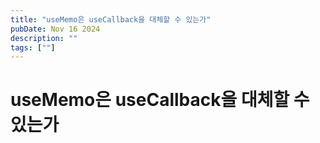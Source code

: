```yaml
---
title: "useMemo은 useCallback을 대체할 수 있는가"
pubDate: Nov 16 2024
description: ""
tags: [""]
---
```


# useMemo은 useCallback을 대체할 수 있는가
